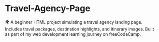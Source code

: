 # Travel-Agency-Page
🌍 A beginner HTML project simulating a travel agency landing page. Includes travel packages, destination highlights, and itinerary images. Built as part of my web development learning journey on freeCodeCamp.
